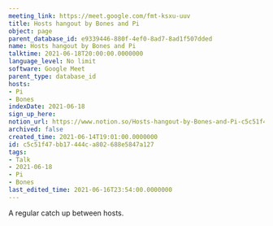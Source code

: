 ```yaml
---
meeting_link: https://meet.google.com/fmt-ksxu-uuv
title: Hosts hangout by Bones and Pi
object: page
parent_database_id: e9339446-880f-4ef0-8ad7-8ad1f507dded
name: Hosts hangout by Bones and Pi
talktime: 2021-06-18T20:00:00.0000000
language_level: No limit
software: Google Meet
parent_type: database_id
hosts:
- Pi
- Bones
indexDate: 2021-06-18
sign_up_here: 
notion_url: https://www.notion.so/Hosts-hangout-by-Bones-and-Pi-c5c51f47bb17444ca802688e5847a127
archived: false
created_time: 2021-06-14T19:01:00.0000000
id: c5c51f47-bb17-444c-a802-688e5847a127
tags:
- Talk
- 2021-06-18
- Pi
- Bones
last_edited_time: 2021-06-16T23:54:00.0000000
---
```


A regular catch up between hosts.


